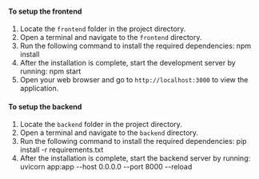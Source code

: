 
#### To setup the frontend
1. Locate the `frontend` folder in the project directory.
2. Open a terminal and navigate to the `frontend` directory.
3. Run the following command to install the required dependencies:  npm install
4. After the installation is complete, start the development server by running:   npm start
5. Open your web browser and go to `http://localhost:3000` to view the application.

#### To setup the backend
1. Locate the `backend` folder in the project directory.
2. Open a terminal and navigate to the `backend` directory.
3. Run the following command to install the required dependencies:   pip install -r requirements.txt
4. After the installation is complete, start the backend server by running:   uvicorn app:app --host 0.0.0.0 --port 8000 --reload
